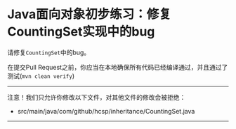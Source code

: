 # Java面向对象初步练习：修复CountingSet实现中的bug

请修复`CountingSet`中的bug。

在提交Pull Request之前，你应当在本地确保所有代码已经编译通过，并且通过了测试(`mvn clean verify`)

-----
注意！我们只允许你修改以下文件，对其他文件的修改会被拒绝：
- src/main/java/com/github/hcsp/inheritance/CountingSet.java
-----


